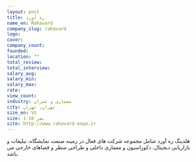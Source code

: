 ```yaml
---
layout: post
title: ره آورد
name_en: Rahavard
company_slug: rahavard
logo: 
cover: 
company_count:
founded:
location: ""
total_review: 
total_interview: 
salary_avg: 
salary_min: 
salary_max: 
rate: 
view_count: 
industry: معماری و عمران
city: تهران, تهران
size_en: VS
size: 1-10 نفر
site: http://www.rahavard-expo.ir
---
```


هلدینگ ره آورد شامل مجموعه شرکت های فعال در زمینه صنعت نمایشگاه، تبلیغات و بازاریابی دیجیتال، دکوراسیون و معماری داخلی و طراحی منظر و فضاهای خارجی می باشد.
